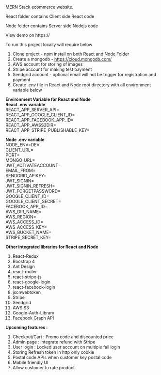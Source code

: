 MERN Stack ecommerce website.

React folder contains Client side React code

Node folder contains Server side Nodejs code

View demo on https://

To run this project locally will require below
1) Clone project - npm install on both React and Node Folder
2) Create a mongodb - https://cloud.mongodb.com/
3) AWS account for storing of images
4) Stripe account for making test payment
5) Sendgrid account - optional email will not be trigger for registration and payment
6) Create .env file in React and Node root directory with all environment variable below

<b>Environment Variable for React and Node </b>
<br/>
<b>React .env variable</b>
<br/>
REACT_APP_SERVER_API=
<br/>
REACT_APP_GOOGLE_CLIENT_ID=
<br/>
REACT_APP_FACEBOOK_APP_ID=
<br/>
REACT_APP_AWSS3DIR=
<br/>
REACT_APP_STRIPE_PUBLISHABLE_KEY=
<br/>

<b>Node .env variable</b>
<br/>
NODE_ENV=DEV
<br/>
CLIENT_URL=
<br/>
PORT=
<br/>
MONGO_URL=
<br/>
JWT_ACTIVATEACCOUNT=
<br/>
EMAIL_FROM=
<br/>
SENDGRID_APIKEY=
<br/>
JWT_SIGNIN=
<br/>
JWT_SIGNIN_REFRESH=
<br/>
JWT_FORGETPASSWORD=
<br/>
GOOGLE_CLIENT_ID=
<br/>
GOOGLE_CLIENT_SECRET=
<br/>
FACEBOOK_APP_ID=
<br/>
AWS_DIR_NAME=
<br/>
AWS_REGION=
<br/>
AWS_ACCESS_ID=
<br/>
AWS_ACCESS_KEY=
<br/>
AWS_BUCKET_NAME=
<br/>
STRIPE_SECRET_KEY=
<br/>

<b>Other integrated libraries for React and Node</b>
<br/>
1) React-Redux
2) Boostrap 4
3) Ant Design
4) react-router
5) react-stripe-js
6) react-google-login
7) react-facebook-login
8) jsonwebtoken
9) Stripe
10) Sendgrid
11) AWS S3
12) Google-Auth-Library
13) Facebook Graph API

<b>Upcoming features : </b>
1) Checkout/Cart : Promo code and discounted price
2) Admin page : integrate refund with Stripe
3) User login : Locked user account on multiple fail login
4) Storing Refresh token in http only cookie
5) Postal code APIs when customer key postal code
6) Mobile friendly UI
7) Allow customer to rate product
